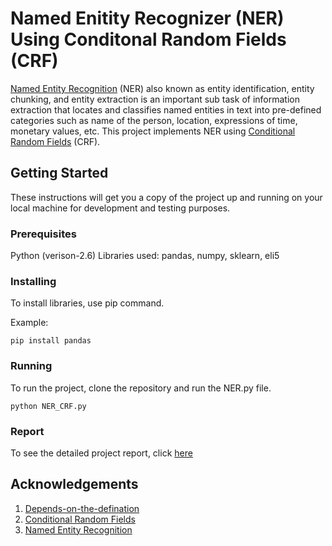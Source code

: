 # Named Enitity Recognizer (NER) Using Conditonal Random Fields (CRF)

[Named Entity Recognition](https://en.wikipedia.org/wiki/Named-entity_recognition) (NER) also known as entity identification, entity chunking, and entity extraction is an important sub task of information extraction that locates and classifies named entities in text into pre-defined categories such as name of the person, location, expressions of time, monetary values, etc. 
This project implements NER using [Conditional Random Fields](https://en.wikipedia.org/wiki/Conditional_random_field) (CRF). 

## Getting Started

These instructions will get you a copy of the project up and running on your local machine for development and testing purposes.

### Prerequisites

Python (verison-2.6)
Libraries used: pandas, numpy, sklearn, eli5

### Installing

To install libraries, use pip command.

Example:

```
pip install pandas
```
### Running

To run the project, clone the repository and run the NER.py file.

```
python NER_CRF.py
```
### Report

To see the detailed project report, click [here](https://github.com/nsb007/Named-Enitity-Recognizer-Using-CRF/blob/master/Capstone_Project_Report.pdf)

## Acknowledgements

1. [Depends-on-the-defination](https://www.depends-on-the-definition.com/named-entity-recognition-conditional-random-fields-python)
2. [Conditional Random Fields](https://en.wikipedia.org/wiki/Conditional_random_field)
3. [Named Entity Recognition](https://en.wikipedia.org/wiki/Named-entity_recognition)
